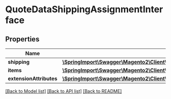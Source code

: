# QuoteDataShippingAssignmentInterface

## Properties
Name | Type | Description | Notes
------------ | ------------- | ------------- | -------------
**shipping** | [**\SpringImport\Swagger\Magento2\Client\Model\QuoteDataShippingInterface**](QuoteDataShippingInterface.md) |  | 
**items** | [**\SpringImport\Swagger\Magento2\Client\Model\QuoteDataCartItemInterface[]**](QuoteDataCartItemInterface.md) |  | 
**extensionAttributes** | [**\SpringImport\Swagger\Magento2\Client\Model\QuoteDataShippingAssignmentExtensionInterface**](QuoteDataShippingAssignmentExtensionInterface.md) |  | [optional] 

[[Back to Model list]](../README.md#documentation-for-models) [[Back to API list]](../README.md#documentation-for-api-endpoints) [[Back to README]](../README.md)


